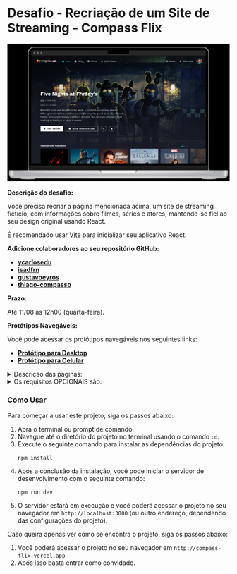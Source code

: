 
<div>
    <h1>Desafio - Recriação de um Site de Streaming - Compass Flix</h1>
    <img src="./public/desktop-logo.png"/>
</div>

**Descrição do desafio:**

Você precisa recriar a página mencionada acima, um site de streaming fictício, com informações sobre filmes, séries e atores, mantendo-se fiel ao seu design original usando React.

É recomendado usar [Vite](https://vitejs.dev/guide/) para inicializar seu aplicativo React.

**Adicione colaboradores ao seu repositório GitHub:**

- [**ycarlosedu**](https://github.com/ycarlosedu)
- [**isadfrn**](https://github.com/isadfrn)
- [**gustavoeyros**](https://github.com/gustavoeyros)
- [**thiago-compasso**](https://github.com/thiago-compasso)

**Prazo:**

Até 11/08 às 12h00 (quarta-feira).

**Protótipos Navegáveis:**

Você pode acessar os protótipos navegáveis nos seguintes links:

- [**Protótipo para Desktop**](https://www.figma.com/proto/Jz1kalLo4N6bnNDrYjgpBR/Compass-Video---Challenge-II?type=design&node-id=18-285&t=luJehLvJyj3nFGpB-1&scaling=scale-down&page-id=0%3A1&ponto-inicial-node-id=18%3A285&mode=design)
- [**Protótipo para Celular**](https://www.figma.com/proto/Jz1kalLo4N6bnNDrYjgpBR/Compass-Video---Challenge-II?type=design&node-id=2633-3625&t=iGrWFl8zbLcCRtOs-1&scaling=scale-down&page-id=207%3A995&ponto-de-ponto-id-id=2633%3A3625&mode=design)
<details>
  <summary>Descrição das páginas:</summary>
  <details>

      
  <summary>Login</summary>
  
  - Você precisa usar [métodos de autenticação](https://developer.themoviedb.org/reference/authentication-how-do-i-generate-a-session-id) na API TMDB para lidar com a autenticação/sessão do usuário.
  - Após o login com TMDB, a página irá redirecionar novamente para o seu projeto.
</details>

<details>
  <summary>Header</summary>

  - Deveria:
    - Navbar (para casa, shows, filmes e atores).
    - Botão [Pesquisar](https://developer.themoviedb.org/reference/search-multi).
    - Botão Minha lista (redireciona para a página MinhasListas).
    - Botão Usuário (mostra um menu com algumas opções, apenas a opção de logout deve estar funcionando).
</details>

<details>
  <summary>Home</summary>

  - Precisa mostrar um filme/programa aleatório em segundo plano. O filme de fundo possui quatro botões:
    - VEJA AGORA (abra um player de vídeo, pode ser um vídeo aleatório, um trailer do filme).
    - MAIS INFORMAÇÕES (redireciona para a página do filme).
    - ADICIONAR À LISTA DE ASSISTÊNCIA.
    - FILME / SHOW FAVORITO.
  - Deve mostrar recomendações de filmes/programas, como coleção de Halloween, filmes/programas populares, fique à vontade para mostrar o que preferir.
</details>

<details>
  <summary>Actors</summary>

  - Precisa mostrar um filme/programa aleatório em segundo plano. A mesma funcionalidade do Homepage.
  - Deve listar alguns atores/artistas e os filmes/séries com os quais trabalharam, você pode usar [Popular](https://developer.themoviedb.org/reference/person-popular-list) (Listas de Pessoas).
</details>

<details>
  <summary>Tv Shows</summary>

  - Precisa mostrar um show aleatório em segundo plano. A mesma funcionalidade do Homepage.
  - Caso tenha recomendações de programas de TV, você pode usar [Airing TodayGET](https://developer.themoviedb.org/reference/tv-series-airing-today-list), [On The AirGET](https://developer.themoviedb.org/reference/tv-series-on-the-air-list), [PopularGET](https://developer.themoviedb.org/reference/tv-series-popular-list), [Melhor avaliado](https://developer.themoviedb.org/reference/tv-series-top-rated-list) ou outro de sua preferência.
</details>

<details>
  <summary>Movies</summary>

  - Precisa mostrar um filme aleatório em segundo plano. A mesma funcionalidade do Homepage.
  - Deve ter recomendações de filmes, você pode usar [Now PlayingGET,](https://developer.themoviedb.org/reference/movie-now-playing-list) [PopularGET,](https://developer.themoviedb.org/reference/movie-popular-list) [Top RatedGET,](https://developer.themoviedb.org /reference/movie-top-rated-list) [Próximos](https://developer.themoviedb.org/reference/movie-upcoming-list) ou outro de sua preferência.
</details>

<details>
  <summary>Collections</summary>
  
  - Ao clicar em um cartão de coleta, você é redirecionado para esta página.
  - Mostre as [informações da coleção](https://developer.themoviedb.org/reference/collection-details) e liste os filmes da coleção.
</details>

<details>
  <summary>Tv Show Infos</summary>
  
  - Deveria ter as [informações do programa](https://developer.themoviedb.org/reference/tv-series-details), listando suas temporadas e outras [semelhantes](https://developer.themoviedb.org/reference/tv -série semelhante) mostra.
</details>

<details>
  <summary>Season Infos</summary>

  - Deveria ter as [informações da temporada](https://developer.themoviedb.org/reference/tv-season-details), listando seus episódios.
  - Ao clicar em um episódio, mostra ao player algum vídeo (trailer ou aleatório).
</details>

<details>
  <summary>Movie Infos</summary>
  
  - Deve ter as [informações do filme](https://developer.themoviedb.org/reference/movie-details) e outros filmes [semelhantes](https://developer.themoviedb.org/reference/movie-similar).
</details>

<details>
  <summary>Search</summary>

  - Após pesquisar algo no cabeçalho, você será redirecionado para esta página.
  - Mostra os resultados do que o usuário estava pesquisando.
</details>

<details>
  <summary>My Lists</summary>

  - Mostrar listas de observação e favoritos do usuário (para filmes e programas).
</details>

<details>

</details>


  <summary>Os requisitos OBRIGATÓRIOS são:</summary>

  ### Use a API [TMDB](https://developer.themoviedb.org/reference/intro/getting-started)
  Use a API TMDB para lidar com a autenticação do usuário e solicitar chamadas para obter informações de filmes/programas de TV/artistas. A documentação fornece todas as informações necessárias para aplicar esta funcionalidade.

  ### TypeScript com React (arquivos tsx)
  Utilize TypeScript com arquivos tsx no projeto.

  ### [React Router](https://reactrouter.com/en/main)
  Use o React Router para criar o roteamento, a menos que esteja usando Next.js.

  ### Redirecionamento ao clicar em um cartão de filme
  Ao clicar em um cartão de filme, redirecione o usuário para a rota específica que contém as informações detalhadas.

  ### Crie controles deslizantes para exibir os filmes
  Crie controles deslizantes para exibir os filmes. Recomenda-se a biblioteca [Splide](https://splidejs.com/), mas você pode usar a biblioteca de sua preferência.

  ### Solicitação GET para renderizar os filmes
  Para renderizar os filmes, faça uma solicitação GET para a API TMDB.

  ### Repositório privado no Github
  Crie um repositório privado no seu Github e adicione seus colegas de equipe e instrutores ao projeto.

  ### Pequenos commits e Convencionais Commits
  Faça pequenos commits e use Convencionais Commits para manter seu repositório organizado.

</details>

<details>
  <summary>Os requisitos OPCIONAIS são:</summary>

  ### Telas Responsivas
  Recomendamos começar pelo Mobile primeiro.

  ### Use Next.js em vez de React
  Se preferir usar Next.js em vez de React, siga as orientações apropriadas.

  ### Adicione um README ao seu projeto
  Certifique-se de incluir um README informativo no seu projeto.

  ### Use ReactQuery para gerenciar chamadas de solicitação
  Você pode fazer chamadas de cache para salvar dados de endpoints por algum tempo.

  ### Testes Unitários/Testes E2E
  Certifique-se de realizar testes unitários e testes end-to-end, conforme necessário.

</details>

###  Como Usar
  <p>Para começar a usar este projeto, siga os passos abaixo:</p>
  <ol>
    <li>Abra o terminal ou prompt de comando.</li>
    <li>Navegue até o diretório do projeto no terminal usando o comando <code>cd</code>.</li>
    <li>Execute o seguinte comando para instalar as dependências do projeto:</li>
    <pre><code>npm install</code></pre>
    <li>Após a conclusão da instalação, você pode iniciar o servidor de desenvolvimento com o seguinte comando:</li>
    <pre><code>npm run dev</code></pre>
    <li>O servidor estará em execução e você poderá acessar o projeto no seu navegador em <code>http://localhost:3000</code> (ou outro endereço, dependendo das configurações do projeto).</li>
  </ol>

<p>Caso queira apenas ver como se encontra o projeto, siga os passos abaixo:</p>
  <ol>
    <li>Você poderá acessar o projeto no seu navegador em <code>http://compass-flix.vercel.app</code></li>
    <li>Após isso basta entrar como convidado.</li>
  </ol>
